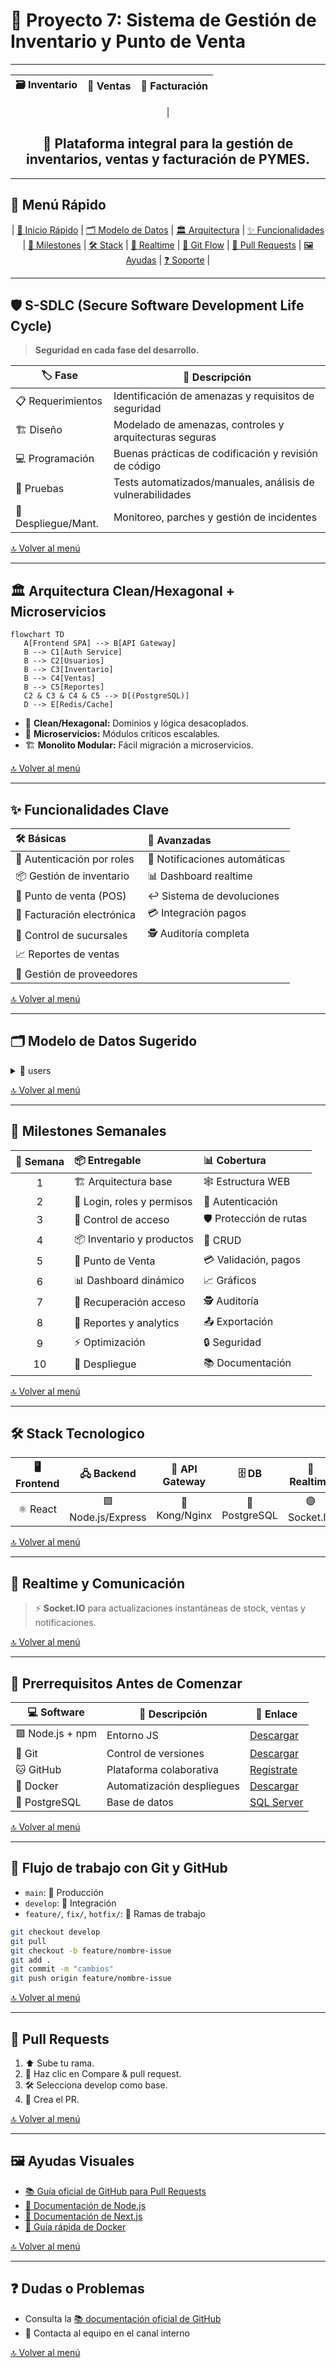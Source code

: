 # 🛒 Proyecto 7: Sistema de Gestión de Inventario y Punto de Venta

---

<div align="center">

| 🗃️ Inventario | 💸 Ventas | 🧾 Facturación |
| :-----------: | :------: | :-----------: |
|   

## 🚀 Plataforma integral para la gestión de inventarios, ventas y facturación de PYMES.

</div>

---

## 🧭 Menú Rápido

<div align="center">

| [🏁 Inicio Rápido](#prerrequisitos-antes-de-comenzar) | [🗂️ Modelo de Datos](#modelo-de-datos-sugerido) | [🏛️ Arquitectura](#arquitectura-cleanhexagonal-microservicios) | [✨ Funcionalidades](#funcionalidades-clave) | [📅 Milestones](#milestones-semanales) | [🛠️ Stack](#stack-tecnologico) | [🔄 Realtime](#realtime-y-comunicacion) | [🌳 Git Flow](#flujo-de-trabajo-con-git-y-github) | [🔀 Pull Requests](#pull-requests) | [🖼️ Ayudas](#ayudas-visuales) | [❓ Soporte](#dudas-o-problemas) |

</div>

---



## 🛡️ S-SDLC (Secure Software Development Life Cycle)

> **Seguridad en cada fase del desarrollo.**

| 🏷️ Fase           | 📝 Descripción                                                |
| ----------------- | ------------------------------------------------------------ |
| 📋 Requerimientos | Identificación de amenazas y requisitos de seguridad         |
| 🏗️ Diseño         | Modelado de amenazas, controles y arquitecturas seguras      |
| 💻 Programación   | Buenas prácticas de codificación y revisión de código        |
| 🧪 Pruebas        | Tests automatizados/manuales, análisis de vulnerabilidades   |
| 🚀 Despliegue/Mant.| Monitoreo, parches y gestión de incidentes                  |

[🔝 Volver al menú](#menu-rapido)

---

## 🏛️ Arquitectura Clean/Hexagonal + Microservicios

```mermaid
flowchart TD
   A[Frontend SPA] --> B[API Gateway]
   B --> C1[Auth Service]
   B --> C2[Usuarios]
   B --> C3[Inventario]
   B --> C4[Ventas]
   B --> C5[Reportes]
   C2 & C3 & C4 & C5 --> D[(PostgreSQL)]
   D --> E[Redis/Cache]
```

* 🧩 **Clean/Hexagonal:** Dominios y lógica desacoplados.
* 🧱 **Microservicios:** Módulos críticos escalables.
* 🏗️ **Monolito Modular:** Fácil migración a microservicios.

[🔝 Volver al menú](#menu-rapido)

---

## ✨ Funcionalidades Clave

| 🛠️ Básicas             | 🚀 Avanzadas                  |
| :--------------------- | :--------------------------- |
| 🔐 Autenticación por roles | 🔔 Notificaciones automáticas |
| 📦 Gestión de inventario   | 📊 Dashboard realtime         |
| 🛒 Punto de venta (POS)    | ↩️ Sistema de devoluciones    |
| 🧾 Facturación electrónica | 💳 Integración pagos          |
| 🏬 Control de sucursales   | 🕵️ Auditoría completa         |
| 📈 Reportes de ventas      |                              |
| 🤝 Gestión de proveedores  |                              |

[🔝 Volver al menú](#menu-rapido)

---

## 🗂️ Modelo de Datos Sugerido

<details>
<summary>👤 users</summary>

| 🏷️ Campo    | 🗃️ Tipo                                                    | 📝 Descripción             |
| ------------ | ---------------------------------------------------------- | ------------------------- |
| 🆔 id        | INT PRIMARY KEY                                            | Identificador único       |
| 📧 email     | VARCHAR(255) UNIQUE                                        | Email del usuario         |
| 🔒 password  | VARCHAR(255)                                               | Contraseña encriptada     |
| 🧑 first\_name | VARCHAR(100)                                               | Nombre                    |
| 👨 last\_name  | VARCHAR(100)                                               | Apellido                  |
| 🏷️ role      | ENUM('owner', 'supervisor', 'cashier', 'admin', 'auditor') | Rol                       |
| 🆔 employee\_id | VARCHAR(20) UNIQUE                                         | ID de empleado            |
| 📞 phone     | VARCHAR(20)                                                | Teléfono                  |
| 📅 hire\_date | DATE                                                       | Fecha de contratación     |
| 🏢 branch\_id | INT FOREIGN KEY                                            | ID de sucursal asignada   |
| 🛡️ permissions | JSON                                                       | Permisos específicos      |
| ✅ is\_active | BOOLEAN                                                    | Estado activo             |
| 🕒 last\_login | TIMESTAMP                                                  | Último acceso             |
| 🔑 reset\_token | VARCHAR(255)                                               | Token de reset            |

</details>

<!-- Resto de tablas de datos siguen el mismo patrón, eliminando emojis en encabezados -->

[🔝 Volver al menú](#menu-rapido)

---

## 📅 Milestones Semanales

| 📆 Semana | 📦 Entregable              | 📊 Cobertura           |
| :-------: | :------------------------ | :--------------------- |
|    1      | 🏗️ Arquitectura base       | 🕸️ Estructura WEB      |
|    2      | 🔑 Login, roles y permisos | 🔐 Autenticación       |
|    3      | 🚦 Control de acceso       | 🛡️ Protección de rutas |
|    4      | 📦 Inventario y productos  | 📝 CRUD                |
|    5      | 🛒 Punto de Venta          | 💳 Validación, pagos   |
|    6      | 📊 Dashboard dinámico      | 📈 Gráficos            |
|    7      | 🔄 Recuperación acceso     | 🕵️ Auditoría           |
|    8      | 📑 Reportes y analytics    | 📤 Exportación         |
|    9      | ⚡ Optimización            | 🔒 Seguridad           |
|   10      | 🚀 Despliegue              | 📚 Documentación       |

[🔝 Volver al menú](#menu-rapido)

---

## 🛠️ Stack Tecnologico

| 🖥️ Frontend |     🖧 Backend     | 🚪 API Gateway | 🗄️ DB      | 🔄 Realtime | 🗃️ Cache/Colas  | 📑 Reports      | 💳 Pagos        |
| :---------: | :---------------: | :------------: | :--------: | :---------: | :-------------: | :-------------: | :-------------: |
|   ⚛️ React  | 🟩 Node.js/Express |  🌉 Kong/Nginx | 🐘 PostgreSQL | 🟣 Socket.IO | 🟥 Redis/RabbitMQ | 📄 jsPDF/ExcelJS | 💸 Stripe/PayPal |

[🔝 Volver al menú](#menu-rapido)

---

## 🔄 Realtime y Comunicación

> ⚡ **Socket.IO** para actualizaciones instantáneas de stock, ventas y notificaciones.

[🔝 Volver al menú](#menu-rapido)

---

## 🏁 Prerrequisitos Antes de Comenzar

| 💻 Software           | 📝 Descripción                | 🔗 Enlace                                                                        |
| --------------------- | ---------------------------- | ------------------------------------------------------------------------------- |
| 🟩 Node.js + npm      | Entorno JS                   | [Descargar](https://nodejs.org/en/download/)                                    |
| 🐙 Git                | Control de versiones         | [Descargar](https://git-scm.com/downloads)                                      |
| 🐱 GitHub             | Plataforma colaborativa      | [Regístrate](https://github.com/join)                                           |
| 🐳 Docker             | Automatización despliegues   | [Descargar](https://www.docker.com/products/docker-desktop/)                    |
| 🐘 PostgreSQL | Base de datos              | [SQL Server](https://www.microsoft.com/en-us/sql-server/sql-server-downloads)   |

[🔝 Volver al menú](#menu-rapido)

---

## 🌳 Flujo de trabajo con Git y GitHub

* `main`: 🚀 Producción
* `develop`: 🧪 Integración
* `feature/`, `fix/`, `hotfix/`: 🌱 Ramas de trabajo

```bash
git checkout develop
git pull
git checkout -b feature/nombre-issue
git add .
git commit -m "cambios"
git push origin feature/nombre-issue
```

[🔝 Volver al menú](#menu-rapido)

---

## 🔀 Pull Requests

1. ⬆️ Sube tu rama.
2. 🔄 Haz clic en Compare & pull request.
3. 🛠️ Selecciona develop como base.
4. 📝 Crea el PR.

[🔝 Volver al menú](#menu-rapido)

---

## 🖼️ Ayudas Visuales

* [📚 Guía oficial de GitHub para Pull Requests](https://docs.github.com/en/pull-requests)
* [📖 Documentación de Node.js](https://nodejs.org/en/docs/)
* [📘 Documentación de Next.js](https://nextjs.org/docs)
* [🐳 Guía rápida de Docker](https://docs.docker.com/get-started/overview/)

[🔝 Volver al menú](#menu-rapido)

---

## ❓ Dudas o Problemas

* Consulta la [📚 documentación oficial de GitHub](https://docs.github.com/en)
* 📢 Contacta al equipo en el canal interno

[🔝 Volver al menú](#menu-rapido)
